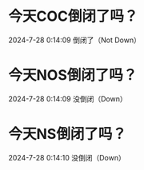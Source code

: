 # 今天COC倒闭了吗？

2024-7-28 0:14:09 倒闭了（Not Down）

# 今天NOS倒闭了吗？

2024-7-28 0:14:09 没倒闭（Down）

# 今天NS倒闭了吗？

2024-7-28 0:14:10 没倒闭（Down）

